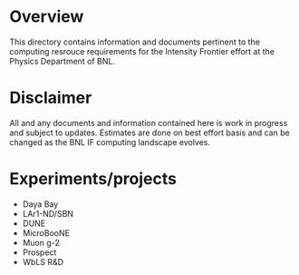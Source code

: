 # Overview
This directory contains information and documents pertinent to the computing resrouce requirements for the Intensity Frontier effort at the Physics Department of BNL.

# Disclaimer
All and any documents and information contained here is work in progress and subject to updates. Estimates are done on best effort basis and can be changed as the BNL IF computing landscape evolves.

# Experiments/projects
- Daya Bay
- LAr1-ND/SBN
- DUNE
- MicroBooNE
- Muon g-2
- Prospect
- WbLS R&D
